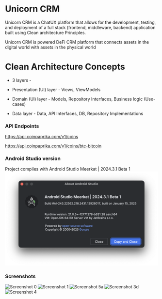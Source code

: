 #  Unicorn CRM
Unicorn CRM is a ChatUX platform that allows for the development, testing, and deployment of a full stack (frontend, middleware, backend) application built using Clean architecture Principles.  

Unicorn CRM is powered DeFi CRM platform that connects assets in the digital world with assets in the physical world

# Clean Architecture Concepts

* 3 layers - 

* Presentation (UI) layer - Views, ViewModels

* Domain (UI) layer - Models, Repository Interfaces, Business logic (Use-cases)

* Data layer - Data, API Interfaces, DB, Repository Implementations

### API Endpoints
https://api.coinpaprika.com/v1/coins

https://api.coinpaprika.com/v1/coins/btc-bitcoin

### Android Studio version
Project compiles with Android Studio Meerkat | 2024.3.1 Beta 1 
![Android Studio Meerkat](https://github.com/arunabhdas/unicorn-crm/blob/main/screenshots/android_studio_meerkat_version_1.png?raw=true)

### Screenshots

![Screenshot 0](https://github.com/arunabhdas/unicorn-crm/blob/main/screenshots/screenshot_2_0.png)
![Screenshot 1](https://github.com/arunabhdas/unicorn-crm/blob/main/screenshots/screenshot_2_1.png)
![Screenshot 5a](https://github.com/arunabhdas/cnctr-android/blob/main/screenshots/screenshot_5a.png)
![Screenshot 3d](https://github.com/arunabhdas/cnctr-android/blob/main/screenshots/screenshot_3d.png)
![Screenshot 4](https://github.com/arunabhdas/cnctr-android/blob/main/screenshots/screenshot_4a.png)
